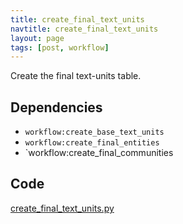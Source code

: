 ```yaml
---
title: create_final_text_units
navtitle: create_final_text_units
layout: page
tags: [post, workflow]
---
```

Create the final text-units table.

## Dependencies
* `workflow:create_base_text_units`
* `workflow:create_final_entities`
* `workflow:create_final_communities

## Code
[create_final_text_units.py](https://dev.azure.com/msresearch/Resilience/_git/ire-indexing?path=/python/graphrag/graphrag/indexing/workflows/v1/create_final_text_units.py)